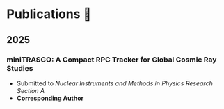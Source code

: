 # Publications 📑  

## 2025
### **miniTRASGO: A Compact RPC Tracker for Global Cosmic Ray Studies**
   - Submitted to *Nuclear Instruments and Methods in Physics Research Section A*
   - **Corresponding Author**
